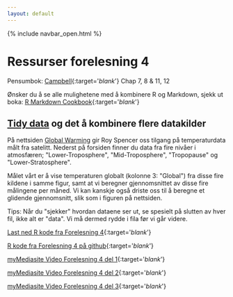 ```yaml
---
layout: default
---
```

{% include navbar_open.html %}

# Ressurser forelesning 4

Pensumbok: [Campbell](https://uit.instructure.com/files/1421071/download?download_frd=1){:target='_blank_'} Chap 7, 8 & 11, 12

Ønsker du å se alle mulighetene med å kombinere R og Markdown, sjekk ut boka: [R Markdown Cookbook](https://bookdown.org/yihui/rmarkdown-cookbook/){:target='_blank_'}

## [Tidy data](https://cran.r-project.org/web/packages/tidyr/vignettes/tidy-data.html) og det å kombinere flere datakilder

På nettsiden [Global Warming](https://www.drroyspencer.com/latest-global-temperatures/) gir Roy Spencer oss tilgang på temperaturdata målt fra satelitt. Nederst på forsiden finner du data fra fire nivåer i atmosfæren; "Lower-Troposphere", "Mid-Troposphere", "Tropopause" og "Lower-Stratosphere".

Målet vårt er å vise temperaturen globalt (kolonne 3: "Global") fra disse fire kildene i samme figur, samt at vi beregner gjennomsnittet av disse fire målingene per måned. Vi kan kanskje også driste oss til å beregne et glidende gjennomsnitt, slik som i figuren på nettsiden.

Tips: Når du "sjekker" hvordan dataene ser ut, se spesielt på slutten av hver fil, ikke alt er "data". Vi må dermed rydde i fila før vi går videre. 

[Last ned R kode fra Forelesning 4](global_temp_F4.R){:target='_blank_'} 

[R kode fra Forelesning 4 på github](https://github.com/uit-sok-1004-h21/uit-sok-1004-h21.github.io/blob/main/global_temp_F4.R){:target='_blank_'}

[myMediasite Video Forelesning 4 del 1](https://mediasite.uit.no/Mediasite/Play/78d1c7661e3743d7b017480e4d313e181d){:target='_blank_'}

[myMediasite Video Forelesning 4 del 2](){:target='_blank_'}

[myMediasite Video Forelesning 4 del 3](){:target='_blank_'}

